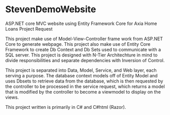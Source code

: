 # StevenDemoWebsite
ASP.NET core MVC website using Entity Framework Core for Axia Home Loans Project Request

This project make use of Model-View-Controller frame work from ASP.NET Core to generate webpage. 
This project also make use of Entity Core Framework to create Db Context and Db Sets used to communicate with a SQL server.
This project is designed with N-Tier Architechture in mind to divide responsibilities and separate dependencies with Inversion of Control.

This project is separated into Data, Model, Service, and Web layer, each serving a purpose. The database context models off of Entity Model and uses Dbsets to retrieve data from the database, which is then requested by the controller to be processed in the service request, which returns a model that is modified by the controller to become a viewmodel to display on the views. 

This project written is primarily in C# and C#html (Razor).

